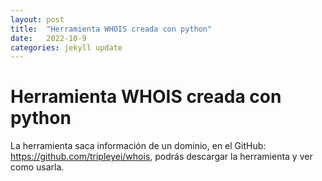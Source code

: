```yaml
---
layout: post
title:  "Herramienta WHOIS creada con python"
date:   2022-10-9
categories: jekyll update
---
```



# Herramienta WHOIS creada con python

La herramienta saca información de un dominio, en el GitHub: https://github.com/tripleyei/whois, podrás descargar la herramienta y ver como usarla.

